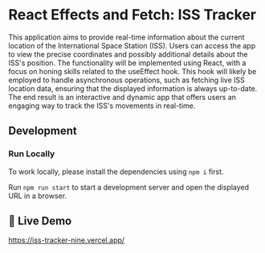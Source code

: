 # React Effects and Fetch: ISS Tracker

This application aims to provide real-time information about the current location of the International Space Station (ISS). Users can access the app to view the precise coordinates and possibly additional details about the ISS's position. The functionality will be implemented using React, with a focus on honing skills related to the useEffect hook. This hook will likely be employed to handle asynchronous operations, such as fetching live ISS location data, ensuring that the displayed information is always up-to-date. The end result is an interactive and dynamic app that offers users an engaging way to track the ISS's movements in real-time.

## Development

### Run Locally

To work locally, please install the dependencies using `npm i` first.

Run `npm run start` to start a development server and open the displayed URL in a browser.

## 🚀 Live Demo

https://iss-tracker-nine.vercel.app/
